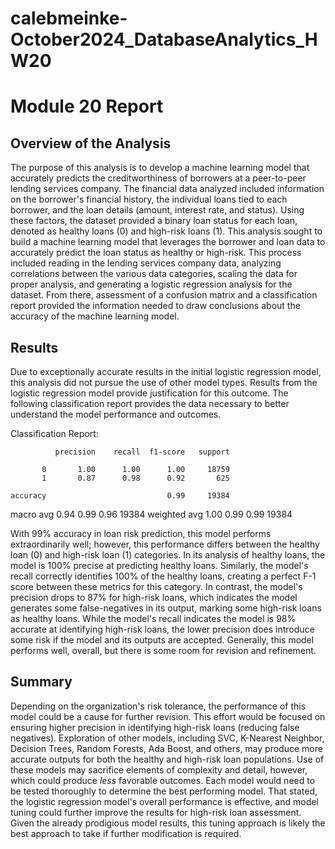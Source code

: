 # calebmeinke-October2024_DatabaseAnalytics_HW20

# Module 20 Report

## Overview of the Analysis

The purpose of this analysis is to develop a machine learning model that accurately predicts the creditworthiness of borrowers at a peer-to-peer lending services company. The financial data analyzed included information on the borrower's financial history, the individual loans tied to each borrower, and the loan details (amount, interest rate, and status). Using these factors, the dataset provided a binary loan status for each loan, denoted as healthy loans (0) and high-risk loans (1). This analysis sought to build a machine learning model that leverages the borrower and loan data to accurately predict the loan status as healthy or high-risk. This process included reading in the lending services company data, analyzing correlations between the various data categories, scaling the data for proper analysis, and generating a logistic regression analysis for the dataset. From there, assessment of a confusion matrix and a classification report provided the information needed to draw conclusions about the accuracy of the machine learning model. 

## Results

Due to exceptionally accurate results in the initial logistic regression model, this analysis did not pursue the use of other model types. Results from the logistic regression model provide justification for this outcome. The following classification report provides the data necessary to better understand the model performance and outcomes.


Classification Report:

              precision    recall  f1-score   support

           0       1.00      1.00      1.00     18759
           1       0.87      0.98      0.92       625

    accuracy                           0.99     19384
   macro avg       0.94      0.99      0.96     19384
weighted avg       1.00      0.99      0.99     19384

With 99% accuracy in loan risk prediction, this model performs extraordinarily well; however, this performance differs between the healthy loan (0) and high-risk loan (1) categories. In its analysis of healthy loans, the model is 100% precise at predicting healthy loans. Similarly, the model's recall correctly identifies 100% of the healthy loans, creating a perfect F-1 score between these metrics for this category. In contrast, the model's precision drops to 87% for high-risk loans, which indicates the model generates some false-negatives in its output, marking some high-risk loans as healthy loans. While the model's recall indicates the model is 98% accurate at identifying high-risk loans, the lower precision does introduce some risk if the model and its outputs are accepted. Generally, this model performs well, overall, but there is some room for revision and refinement. 

## Summary

Depending on the organization's risk tolerance, the performance of this model could be a cause for further revision. This effort would be focused on ensuring higher precision in identifying high-risk loans (reducing false negatives). Exploration of other models, including SVC, K-Nearest Neighbor, Decision Trees, Random Forests, Ada Boost, and others, may produce more accurate outputs for both the healthy and high-risk loan populations. Use of these models may sacrifice elements of complexity and detail, however, which could produce *less* favorable outcomes. Each model would need to be tested thoroughly to determine the best performing model. That stated, the logistic regression model's overall performance is effective, and model tuning could further improve the results for high-risk loan assessment. Given the already prodigious model results, this tuning approach is likely the best approach to take if further modification is required.

